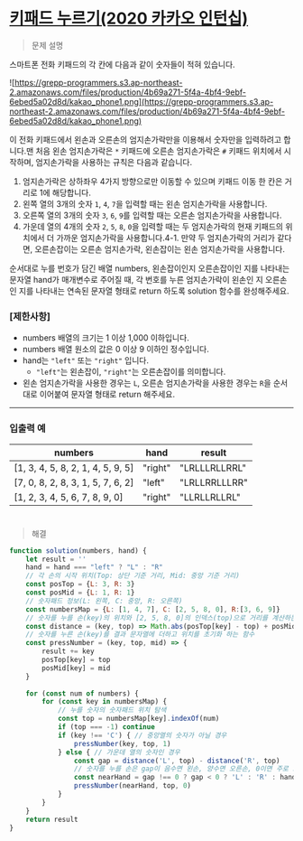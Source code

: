# [키패드 누르기(2020 카카오 인턴십)](https://school.programmers.co.kr/learn/courses/30/lessons/67256)

> 문제 설명

스마트폰 전화 키패드의 각 칸에 다음과 같이 숫자들이 적혀 있습니다.

![https://grepp-programmers.s3.ap-northeast-2.amazonaws.com/files/production/4b69a271-5f4a-4bf4-9ebf-6ebed5a02d8d/kakao_phone1.png](https://grepp-programmers.s3.ap-northeast-2.amazonaws.com/files/production/4b69a271-5f4a-4bf4-9ebf-6ebed5a02d8d/kakao_phone1.png)

이 전화 키패드에서 왼손과 오른손의 엄지손가락만을 이용해서 숫자만을 입력하려고 합니다.맨 처음 왼손 엄지손가락은 `*` 키패드에 오른손 엄지손가락은 `#` 키패드 위치에서 시작하며, 엄지손가락을 사용하는 규칙은 다음과 같습니다.

1. 엄지손가락은 상하좌우 4가지 방향으로만 이동할 수 있으며 키패드 이동 한 칸은 거리로 1에 해당합니다.
2. 왼쪽 열의 3개의 숫자 `1`, `4`, `7`을 입력할 때는 왼손 엄지손가락을 사용합니다.
3. 오른쪽 열의 3개의 숫자 `3`, `6`, `9`를 입력할 때는 오른손 엄지손가락을 사용합니다.
4. 가운데 열의 4개의 숫자 `2`, `5`, `8`, `0`을 입력할 때는 두 엄지손가락의 현재 키패드의 위치에서 더 가까운 엄지손가락을 사용합니다.4-1. 만약 두 엄지손가락의 거리가 같다면, 오른손잡이는 오른손 엄지손가락, 왼손잡이는 왼손 엄지손가락을 사용합니다.

순서대로 누를 번호가 담긴 배열 numbers, 왼손잡이인지 오른손잡이인 지를 나타내는 문자열 hand가 매개변수로 주어질 때, 각 번호를 누른 엄지손가락이 왼손인 지 오른손인 지를 나타내는 연속된 문자열 형태로 return 하도록 solution 함수를 완성해주세요.

### **[제한사항]**

- numbers 배열의 크기는 1 이상 1,000 이하입니다.
- numbers 배열 원소의 값은 0 이상 9 이하인 정수입니다.
- hand는 `"left"` 또는 `"right"` 입니다.
    - `"left"`는 왼손잡이, `"right"`는 오른손잡이를 의미합니다.
- 왼손 엄지손가락을 사용한 경우는 `L`, 오른손 엄지손가락을 사용한 경우는 `R`을 순서대로 이어붙여 문자열 형태로 return 해주세요.

---

### **입출력 예**

| numbers | hand | result |
| --- | --- | --- |
| [1, 3, 4, 5, 8, 2, 1, 4, 5, 9, 5] | "right" | "LRLLLRLLRRL" |
| [7, 0, 8, 2, 8, 3, 1, 5, 7, 6, 2] | "left" | "LRLLRRLLLRR" |
| [1, 2, 3, 4, 5, 6, 7, 8, 9, 0] | "right" | "LLRLLRLLRL" |

#

> 해결

```jsx
function solution(numbers, hand) {
    let result = ''
    hand = hand === "left" ? "L" : "R"
    // 각 손의 시작 위치(Top: 상단 기준 거리, Mid: 중앙 기준 거리)
    const posTop = {L: 3, R: 3}
    const posMid = {L: 1, R: 1}
    // 숫자패드 정보(L: 왼쪽, C: 중앙, R: 오른쪽)
    const numbersMap = {L: [1, 4, 7], C: [2, 5, 8, 0], R:[3, 6, 9]}
    // 숫자를 누를 손(key)의 위치와 [2, 5, 8, 0]의 인덱스(top)으로 거리를 계산하는 함수 
    const distance = (key, top) => Math.abs(posTop[key] - top) + posMid[key]
    // 숫자를 누른 손(key)를 결과 문자열에 더하고 위치를 초기화 하는 함수
    const pressNumber = (key, top, mid) => {
        result += key
        posTop[key] = top
        posMid[key] = mid
    }
    
    for (const num of numbers) {
        for (const key in numbersMap) {
            // 누를 숫자의 숫자패드 위치 탐색
            const top = numbersMap[key].indexOf(num)
            if (top === -1) continue
            if (key !== 'C') { // 중앙열의 숫자가 아닐 경우
                pressNumber(key, top, 1)
            } else { // 가운데 열의 숫자인 경우
                const gap = distance('L', top) - distance('R', top)
                // 숫자를 누를 손은 gap이 음수면 왼손, 양수면 오른손, 0이면 주로 쓰는 손
                const nearHand = gap !== 0 ? gap < 0 ? 'L' : 'R' : hand
                pressNumber(nearHand, top, 0)
            }
        }
    }
    return result
}
```
